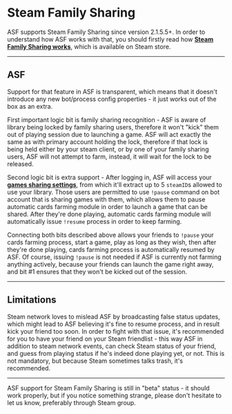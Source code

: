 # Steam Family Sharing

ASF supports Steam Family Sharing since version 2.1.5.5+. In order to understand how ASF works with that, you should firstly read how **[Steam Family Sharing works](http://store.steampowered.com/promotion/familysharing)**, which is available on Steam store.

---

## ASF

Support for that feature in ASF is transparent, which means that it doesn't introduce any new bot/process config properties - it just works out of the box as an extra.

First important logic bit is family sharing recognition - ASF is aware of library being locked by family sharing users, therefore it won't "kick" them out of playing session due to launching a game. ASF will act exactly the same as with primary account holding the lock, therefore if that lock is being held either by your steam client, or by one of your family sharing users, ASF will not attempt to farm, instead, it will wait for the lock to be released.

Second logic bit is extra support - After logging in, ASF will access your **[games sharing settings](https://store.steampowered.com/account/managedevices)**, from which it'll extract up to 5 ```steamID```s allowed to use your library. Those users are permitted to use ```!pause``` command on bot account that is sharing games with them, which allows them to pause automatic cards farming module in order to launch a game that can be shared. After they're done playing, automatic cards farming module will automatically issue ```!resume``` process in order to keep farming.

Connecting both bits described above allows your friends to ```!pause``` your cards farming process, start a game, play as long as they wish, then after they're done playing, cards farming process is automatically resumed by ASF. Of course, issuing ```!pause``` is not needed if ASF is currently not farming anything actively, because your friends can launch the game right away, and bit #1 ensures that they won't be kicked out of the session.

---

## Limitations

Steam network loves to mislead ASF by broadcasting false status updates, which might lead to ASF believing it's fine to resume process, and in result kick your friend too soon. In order to fight with that issue, it's recommended for you to have your friend on your Steam friendlist - this way ASF in addition to steam network events, can check Steam status of your friend, and guess from playing status if he's indeed done playing yet, or not. This is not mandatory, but because Steam sometimes talks trash, it's recommended.

---

ASF support for Steam Family Sharing is still in "beta" status - it should work properly, but if you notice something strange, please don't hesitate to let us know, preferably through Steam group.